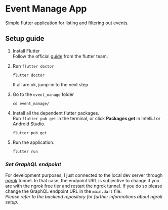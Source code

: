 # **Event Manage App**

Simple flutter application for listing and filtering out events.


## **Setup guide**

1. Install Flutter  
   Follow the official [guide](https://flutter.dev/docs/get-started/install) from the flutter team.

2. Run `flutter doctor`

   ```
   flutter doctor
   ```  
   If all are ok, jump-in to the next step.

3. Go to the `event_manage` folder

   ```
   cd event_manage/
   ```

4. Install all the dependent flutter packages.  
   Run `flutter pub get` in the terminal, or click **Packages get** in IntelliJ or Android Studio.

   ```
   flutter pub get
   ```

5. Run the application.

   ```
   flutter run
   ```

### *Set GraphQL endpoint*
For development purposes, I just connected to the local dev server through *[ngrok](https://ngrok.com/)* tunnel. In that case, the endpoint URL is subjective to change if you are with the ngrok free tier and restart the ngrok tunnel.
If you do so please change the GraphQL endpoint URL in the `main.dart` file.  
*Please refer to the backend repository for further informations about ngrok setup.*
